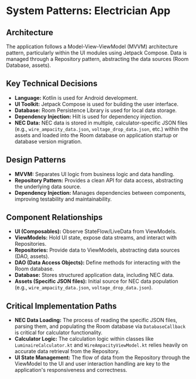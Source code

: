 # System Patterns: Electrician App

## Architecture
The application follows a Model-View-ViewModel (MVVM) architecture pattern, particularly within the UI modules using Jetpack Compose. Data is managed through a Repository pattern, abstracting the data sources (Room Database, assets).

## Key Technical Decisions
- **Language:** Kotlin is used for Android development.
- **UI Toolkit:** Jetpack Compose is used for building the user interface.
- **Database:** Room Persistence Library is used for local data storage.
- **Dependency Injection:** Hilt is used for dependency injection.
- **NEC Data:** NEC data is stored in multiple, calculator-specific JSON files (e.g., `wire_ampacity_data.json`, `voltage_drop_data.json`, etc.) within the assets and loaded into the Room database on application startup or database version migration.

## Design Patterns
- **MVVM:** Separates UI logic from business logic and data handling.
- **Repository Pattern:** Provides a clean API for data access, abstracting the underlying data source.
- **Dependency Injection:** Manages dependencies between components, improving testability and maintainability.

## Component Relationships
- **UI (Composables):** Observe StateFlow/LiveData from ViewModels.
- **ViewModels:** Hold UI state, expose data streams, and interact with Repositories.
- **Repositories:** Provide data to ViewModels, abstracting data sources (DAO, assets).
- **DAO (Data Access Objects):** Define methods for interacting with the Room database.
- **Database:** Stores structured application data, including NEC data.
- **Assets (Specific JSON files):** Initial source for NEC data population (e.g., `wire_ampacity_data.json`, `voltage_drop_data.json`).

## Critical Implementation Paths
- **NEC Data Loading:** The process of reading the specific JSON files, parsing them, and populating the Room database via `DatabaseCallback` is critical for calculator functionality.
- **Calculator Logic:** The calculation logic within classes like `LuminaireCalculator.kt` and `WireAmpacityViewModel.kt` relies heavily on accurate data retrieval from the Repository.
- **UI State Management:** The flow of data from the Repository through the ViewModel to the UI and user interaction handling are key to the application's responsiveness and correctness.
